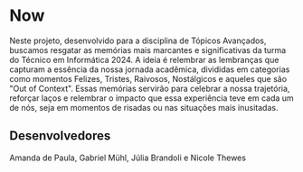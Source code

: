 # Now

Neste projeto, desenvolvido para a disciplina de Tópicos Avançados, buscamos resgatar as memórias mais marcantes e significativas da turma do Técnico em Informática 2024. A ideia é relembrar as lembranças que capturam a essência da nossa jornada acadêmica, divididas em categorias como momentos Felizes, Tristes, Raivosos, Nostálgicos e aqueles que são "Out of Context". Essas memórias servirão para celebrar a nossa trajetória, reforçar laços e relembrar o impacto que essa experiência teve em cada um de nós, seja em momentos de risadas ou nas situações mais inusitadas.

## Desenvolvedores
Amanda de Paula, Gabriel Mühl, Júlia Brandoli e Nicole Thewes